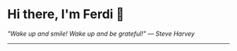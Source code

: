 <h1>Hi there, I'm Ferdi 👋</h1>

<p><em>
  "Wake up and smile! Wake up and be grateful!" — Steve Harvey
</em></p>

---
